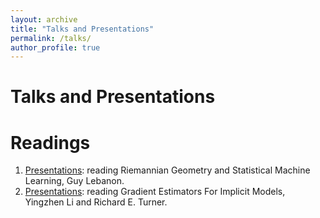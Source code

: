 ```yaml
---
layout: archive
title: "Talks and Presentations"
permalink: /talks/
author_profile: true
---
```

# Talks and Presentations

# Readings
1. [Presentations](/riegeostatml/): reading Riemannian Geometry and Statistical Machine Learning, Guy Lebanon.
2. [Presentations](/steingradientestimator/): reading Gradient Estimators For Implicit Models, Yingzhen Li and Richard E. Turner.
